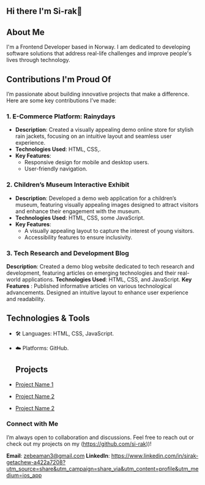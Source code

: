 ## Hi there I'm Si-rak👋

## About Me
I'm a Frontend Developer based in Norway. I am dedicated to developing software solutions that address real-life challenges and improve people's lives through technology.


## Contributions I'm Proud Of

I’m passionate about building innovative projects that make a difference. Here are some key contributions I’ve made:

### 1. E-Commerce Platform: Rainydays
- **Description**: Created a visually appealing demo online store for stylish rain jackets, focusing on an intuitive layout and seamless user experience. 
- **Technologies Used**: HTML, CSS,.
- **Key Features**: 
  - Responsive design for mobile and desktop users.
  - User-friendly navigation.
  
### 2. Children’s Museum Interactive Exhibit
- **Description**: Developed a demo web application for a children’s museum, featuring visually appealing images designed to attract visitors and enhance their engagement with the museum.
- **Technologies Used**: HTML, CSS, some JavaScript.
- **Key Features**: 
  - A visually appealing layout to capture the interest of young visitors.
  - Accessibility features to ensure inclusivity.

### 3. Tech Research and Development Blog
**Description**: Created a demo blog website dedicated to tech research and development, featuring articles on emerging technologies and their real-world applications.
**Technologies Used**: HTML, CSS, and JavaScript.
**Key Features** :
Published informative articles on various technological advancements.
Designed an intuitive layout to enhance user experience and readability.


## Technologies & Tools
- 🛠️ Languages: HTML, CSS, JavaScript.
- ☁️ Platforms: GitHub.

  ## Projects
- [Project Name 1]([Link-to-Project](https://github.com/si-rak/HTML-CSS-course-assignment))
- [Project Name 2]([Link-to-Project](https://github.com/si-rak/Semester-Project-1))
- [Project Name 2]([[Link-to-Project](https://github.com/si-rak/Semester-Project-1)](https://github.com/si-rak/PE--1))


### Connect with Me

I’m always open to collaboration and discussions. Feel free to reach out or check out my projects on my (https://github.com/si-rak))!

**Email**: zebeaman3@gmail.com
**LinkedIn**: https://www.linkedin.com/in/sirak-getachew-a422a7208?utm_source=share&utm_campaign=share_via&utm_content=profile&utm_medium=ios_app


